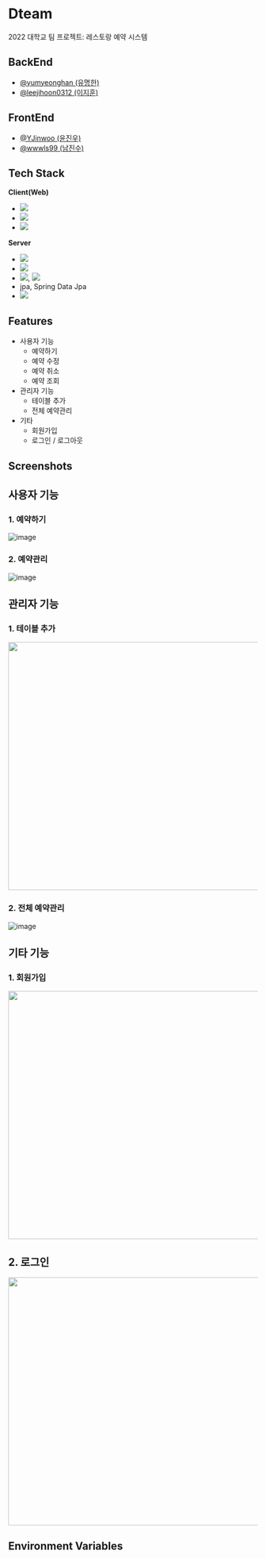 # Dteam
2022 대학교 팀 프로젝트: 레스토랑 예약 시스템

## BackEnd
- [@yumyeonghan (유명한)](https://github.com/yumyeonghan)
- [@leejihoon0312 (이지훈)](https://github.com/leejihoon0312)

## FrontEnd
- [@YJinwoo (윤진우)](https://github.com/YJinwoo)
- [@wwwls99 (남진수)](https://github.com/wwwls99)

## Tech Stack

**Client(Web)**
  - <img src="https://img.shields.io/badge/Html-E34F26?style=flat-square&logo=HTML5&logoColor=white"/>
  - <img src="https://img.shields.io/badge/Css-1572B6?style=flat-square&logo=CSS3&logoColor=white"/>
  - <img src="https://img.shields.io/badge/Java Script-F7DF1E?style=flat-square&logo=JavaScript&logoColor=white">
**Server**
  - <img src="https://img.shields.io/badge/Java-007396?style=flat-square&logo=java&logoColor=white"/>
  - <img src="https://img.shields.io/badge/Thymeleaf-005F0F?style=flat-square&logo=Thymeleaf&logoColor=white"/>
  - <img src="https://img.shields.io/badge/Spring-6DB33F?style=flat-square&logo=Spring&logoColor=white"/>, <img src="https://img.shields.io/badge/Spring Boot-6DB33F?style=flat-square&logo=Spring Boot&logoColor=white"/>
  - jpa, Spring Data Jpa
  - <img src="https://img.shields.io/badge/MySQL-4479A1?style=flat-square&logo=MySQL&logoColor=white"/>


## Features
- 사용자 기능
  - 예약하기
  - 예약 수정
  - 예약 취소
  - 예약 조회
- 관리자 기능
  - 테이블 추가
  - 전체 예약관리
- 기타
  - 회원가입
  - 로그인 / 로그아웃


## Screenshots

<h2>사용자 기능</h2>
  
  <h3>1. 예약하기</h3>

![image](https://user-images.githubusercontent.com/75025163/174350112-30ac2871-615b-465d-a07c-51d7acd03904.png)



  <h3>2. 예약관리</h3>

![image](https://user-images.githubusercontent.com/75025163/174346407-36cbf9ea-af89-4a0d-8d62-d023e7a10aea.png)

<h2>관리자 기능</h2>
  
  <h3>1. 테이블 추가</h3>
<img src="https://user-images.githubusercontent.com/75025163/174349335-c264e10f-7c40-44fd-9b11-9891c43460e7.png" width="800" height="500"/>  
  
 <h3>2. 전체 예약관리</h3>

![image](https://user-images.githubusercontent.com/75025163/174347617-9f7beb0a-9666-4b14-9ac1-08d68bd20fe4.png)

<h2>기타 기능</h2>

  <h3>1. 회원가입</h3>
<img src="https://user-images.githubusercontent.com/75025163/174336359-ca85e12a-e089-4a4b-be50-ebf2267a08af.png" width="600" height="500"/>
  
  <h2>2. 로그인</h2>
<img src="https://user-images.githubusercontent.com/75025163/174339235-6707a26f-0cf5-4b83-b3b2-08fa30978761.png" width="600" height="500"/>



 










## Environment Variables

